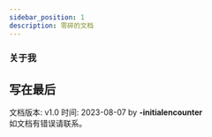 ```yaml
---
sidebar_position: 1
description: 零碎的文档
---
```



### 关于我


## 写在最后

文档版本: v1.0
时间: 2023-08-07
by **-initialencounter**  
如文档有错误请联系。
